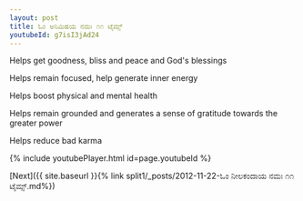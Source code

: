 ```yaml
---
layout: post
title: ಓಂ ಅನಿಮಿಷಯ ನಮಃ ೧೧ ಟೈಮ್ಸ್
youtubeId: g7isI3jAd24
---
```

 
 
Helps get goodness, bliss and peace and God's blessings
 
Helps remain focused, help generate inner energy 
 
Helps boost physical and mental health 
 
Helps remain grounded and generates a sense of gratitude towards the greater power 
 
Helps reduce bad karma
 
 
 
 


{% include youtubePlayer.html id=page.youtubeId %}
 
[Next]({{ site.baseurl }}{% link  split1/_posts/2012-11-22-ಓಂ ನೀಲಕಂದಾಯ ನಮಃ ೧೧ ಟೈಮ್ಸ್.md%})
 
